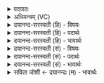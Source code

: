 <details><summary>पदपाठः</summary>

वरु॑णस्य। उ॒त्तम्भ॑नम्। अ॒सि॒। वरु॑णस्य। स्क॒म्भ॒सर्ज॑नी॒ऽइति॑ स्कम्भ॒ऽसर्जनी॑। स्थः॒। वरु॑णस्य। ऋ॒त॒सद॒नीत्यृ॑तऽसद॑नी। अ॒सि॒। वरु॑णस्य। ऋ॒त॒सद॑न॒मित्यृ॑त॒ऽसद॑नम्। अ॒सि॒। वरु॑णस्य। ऋ॒त॒सद॑न॒मित्यृ॑त॒ऽसद॑नम्। आ। सी॒द॒। ३६।
</details>

<details><summary>अधिमन्त्रम् (VC)</summary>

- सूर्य्यो देवता
- वत्स ऋषिः
- विराड् ब्राह्मी बृहती
- मध्यमः
</details>

<details><summary>दयानन्द-सरस्वती (हि) - विषयः</summary>

फिर वे कैसे हैं, इस विषय का उपदेश अगले मन्त्र में किया है ॥
</details>

<details><summary>दयानन्द-सरस्वती (हि) - पदार्थः</summary>

पदार्थान्वयभाषाः -  हे जगदीश्वर ! जिससे आप (वरुणस्य) उत्तम जगत् के (उत्तम्भनम्) अच्छे प्रकार प्रतिबन्ध करनेवाले (असि) हैं। जो (वरुणस्य) वायु के (स्कम्भसर्जनी) आधाररूपी पदार्थों के उत्पन्न करने (वरुणस्य) सूर्य्य के (ऋतसदनी) जलों का गननागमन करनेवाली क्रिया (स्थः) हैं, उनको धारण किये हुए हैं। (वरुणस्य) उत्तम (ऋतसदनम्) पदार्थों का स्थान (असि) हैं। (वरुणस्य) उत्तम (ऋतसदनम्) सत्यरूपी बोधों के स्थान को (आसीद) अच्छे प्रकार प्राप्त कराते हैं। इससे आपका आश्रय हम लोग करते हैं ॥१॥३६॥ जो (वरुणस्य) जगत् का (उत्तम्भनम्) धारण करनेवाला (असि) है। जो (वरुणस्य) वायु के (स्कम्भसर्जनी) आधारों को उत्पन्न करने वा जो (वरुणस्य) सूर्य्य के (ऋतसदनी) जलों का गमनागमन करानेवाली क्रिया (स्थः) हैं, उनका धारण करने तथा जो (वरुणस्य) उत्तम (ऋतसदनम्) सत्य पदार्थों का स्थानरूप (असि) है, वह (वरुणस्य) उत्तम (ऋतसदनम्) पदार्थों के स्थान को (आसीद) अच्छे प्रकार प्राप्त और धारण करता है, उसका उपयोग क्यों न करना चाहिये ॥२॥३६॥
</details>

<details><summary>दयानन्द-सरस्वती (हि) - भावार्थः</summary>

भावार्थभाषाः -  इस मन्त्र में श्लेषालङ्कार है। कोई परमेश्वर के विना सब जगत् के रचने वा धारण, पालन और जानने को समर्थ नहीं हो सकता और कोई सूर्य्य के विना भूमि आदि जगत् के प्रकाश और धारण करने को भी समर्थ नहीं हो सकता। इससे सब मनुष्यों को ईश्वर की उपासना और सूर्य्य का उपयोग करना चाहिये ॥३६॥
</details>

<details><summary>दयानन्द-सरस्वती (सं) - विषयः</summary>

पुनस्तौ कीदृशावित्युपदिश्यते ॥
</details>

<details><summary>दयानन्द-सरस्वती (सं) - पदार्थः</summary>

पदार्थान्वयभाषाः -  हे जगदीश्वर ! यतस्त्वं वरुणस्योत्तम्भनमसि या वरुणस्य स्कम्भसर्जनी या च वरुणस्यर्त्तसदनी क्रिये स्थः स्तस्ते धारितवानसि। यद्वरुणस्यर्त्तसदनमस्ति तत्कृपया वरुणस्यर्त्तसदनमासीद समन्तात् प्रापयत्यतस्त्वां वयमाश्रयाम इत्येकः ॥१॥३६॥ यो वरुणस्योत्तम्भनं धरति, या वरुणस्य स्कम्भसर्जनी, या च वरुणस्यर्त्तसदनी क्रिये स्थः स्तो यस्तयोर्धारकोऽस्ति यद्वरुणस्यर्त्तसदनमस्ति, तद्यो वरुणस्यर्त्तसदनमासीद समन्तात् प्रापयति स कुतो नोपयोक्तव्यः ॥२॥३६॥
</details>

<details><summary>दयानन्द-सरस्वती (सं) - भावार्थः</summary>

भावार्थभाषाः -  अत्र श्लेषालङ्कारः। नहि कश्चित् परमेश्वरेण विना सर्वं जगद्रचितुं धर्त्तुं पालयितुं विज्ञातुं वा शक्नोति। न किल कश्चित् सूर्य्येण विना सर्वं भूम्यादि जगत् प्रकाशितुं धर्त्तुं वा शक्नोति, तस्मात् सर्वैर्मनुष्यैरीश्वरस्योपासनं सूर्य्यस्योपयोगो यथावत् कार्य्य इति ॥३६॥
</details>

<details><summary>सविता जोशी ← दयानन्दः (म) - भावार्थः</summary>

भावार्थभाषाः -  या मंत्रात श्लेषालंकार आहे. जगाची निर्मिती, धारण, पालन करणारा व जाणणारा परमेश्वराखेरीज कोणीही असू शकत नाही व भूमीला प्रकाश देऊन तिला धारण करणारा सूर्याखेरीज कोणी असू शकत नाही यासाठी सर्व माणसांनी ईश्वराची उपासना करावी. सूर्याचा यथायोग्य उपयोग करून घ्यावा.
</details>